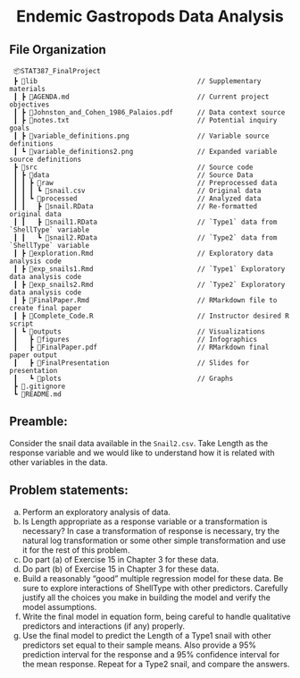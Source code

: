 <h1 align="center"> Endemic Gastropods Data Analysis </h1>

## File Organization 

```
 📦STAT387_FinalProject      
 ┣ 📂lib                                        // Supplementary materials
 ┃ ┣ 📄AGENDA.md                                // Current project objectives 
 ┃ ┣ 📄Johnston_and_Cohen_1986_Palaios.pdf      // Data context source
 ┃ ┣ 📄notes.txt                                // Potential inquiry goals
 ┃ ┣ 📄variable_definitions.png                 // Variable source definitions
 ┃ ┗ 📄variable_definitions2.png                // Expanded variable source definitions
 ┣ 📂src                                        // Source code
 ┃ ┣ 📂data                                     // Source Data 
 ┃ ┃ ┣ 📂raw                                    // Preprocessed data
 ┃ ┃ ┃ ┗ 📄snail.csv                            // Original data
 ┃ ┃ ┗ 📂processed                              // Analyzed data
 ┃ ┃   ┣ 📄snail.RData                          // Re-formatted original data 
 ┃ ┃   ┣ 📄snail1.RData                         // `Type1` data from `ShellType` variable 
 ┃ ┃   ┗ 📄snail2.RData                         // `Type2` data from `ShellType` variable 
 ┃ ┣ 📂exploration.Rmd                          // Exploratory data analysis code            
 ┃ ┣ 📂exp_snails1.Rmd                          // `Type1` Exploratory data analysis code
 ┃ ┣ 📂exp_snails2.Rmd                          // `Type2` Exploratory data analysis code
 ┃ ┣ 📄FinalPaper.Rmd                           // RMarkdown file to create final paper
 ┃ ┣ 📄Complete_Code.R                          // Instructor desired R script 
 ┃ ┗ 📄outputs                                  // Visualizations
 ┃   ┣ 📂figures                                // Infographics
 ┃   ┣ 📂FinalPaper.pdf                         // RMarkdown final paper output
 ┃   ┣ 📂FinalPresentation                      // Slides for presentation
 ┃   ┗ 📂plots                                  // Graphs
 ┣ 📄.gitignore                                 
 ┗ 📄README.md
```
## Preamble:
Consider the snail data available in the `Snail2.csv`. Take Length as the response variable and we would like to understand how it is related with other variables in the data.

## Problem statements:

<ol type="a">
<li> Perform an exploratory analysis of data.</li>

<li> Is Length appropriate as a response variable or a transformation is necessary? In case a transformation of response is necessary, try the natural log transformation or some other simple transformation and use it for the rest of this problem. </li>

<li> Do part (a) of Exercise 15 in Chapter 3 for these data. </li>

<li> Do part (b) of Exercise 15 in Chapter 3 for these data. </li>

<li> Build a reasonably “good” multiple regression model for these data. Be sure to explore interactions of ShellType with other predictors. Carefully justify all the choices you make in building the model and verify the model assumptions. </li>

<li> Write the final model in equation form, being careful to handle qualitative predictors and interactions (if any) properly.</li>

<li> Use the final model to predict the Length of a Type1 snail with other predictors set equal to their sample means. Also provide a 95% prediction interval for the response and a 95% confidence interval for the mean response. Repeat for a Type2 snail, and compare the answers. </li>
</ol>

